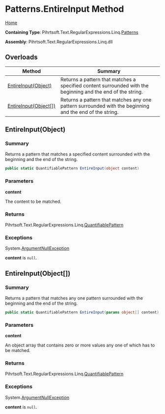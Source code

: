 # Patterns\.EntireInput Method

[Home](../../../../../../README.md)

**Containing Type**: Pihrtsoft\.Text\.RegularExpressions\.Linq\.[Patterns](../README.md)

**Assembly**: Pihrtsoft\.Text\.RegularExpressions\.Linq\.dll

## Overloads

| Method | Summary |
| ------ | ------- |
| [EntireInput(Object)](#Pihrtsoft_Text_RegularExpressions_Linq_Patterns_EntireInput_System_Object_) | Returns a pattern that matches a specified content surrounded with the beginning and the end of the string\. |
| [EntireInput(Object\[\])](#Pihrtsoft_Text_RegularExpressions_Linq_Patterns_EntireInput_System_Object___) | Returns a pattern that matches any one pattern surrounded with the beginning and the end of the string\. |

## EntireInput\(Object\) <a name="Pihrtsoft_Text_RegularExpressions_Linq_Patterns_EntireInput_System_Object_"></a>

### Summary

Returns a pattern that matches a specified content surrounded with the beginning and the end of the string\.

```csharp
public static QuantifiablePattern EntireInput(object content)
```

### Parameters

**content**

The content to be matched\.

### Returns

Pihrtsoft\.Text\.RegularExpressions\.Linq\.[QuantifiablePattern](../../QuantifiablePattern/README.md)

### Exceptions

System\.[ArgumentNullException](https://docs.microsoft.com/en-us/dotnet/api/system.argumentnullexception)

**content** is `null`\.

## EntireInput\(Object\[\]\) <a name="Pihrtsoft_Text_RegularExpressions_Linq_Patterns_EntireInput_System_Object___"></a>

### Summary

Returns a pattern that matches any one pattern surrounded with the beginning and the end of the string\.

```csharp
public static QuantifiablePattern EntireInput(params object[] content)
```

### Parameters

**content**

An object array that contains zero or more values any one of which has to be matched\.

### Returns

Pihrtsoft\.Text\.RegularExpressions\.Linq\.[QuantifiablePattern](../../QuantifiablePattern/README.md)

### Exceptions

System\.[ArgumentNullException](https://docs.microsoft.com/en-us/dotnet/api/system.argumentnullexception)

**content** is `null`\.

